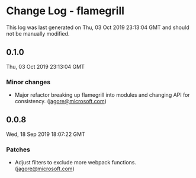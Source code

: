 # Change Log - flamegrill

This log was last generated on Thu, 03 Oct 2019 23:13:04 GMT and should not be manually modified.

## 0.1.0
Thu, 03 Oct 2019 23:13:04 GMT

### Minor changes

- Major refactor breaking up flamegrill into modules and changing API for consistency. (jagore@microsoft.com)
## 0.0.8
Wed, 18 Sep 2019 18:07:22 GMT

### Patches

- Adjust filters to exclude more webpack functions. (jagore@microsoft.com)